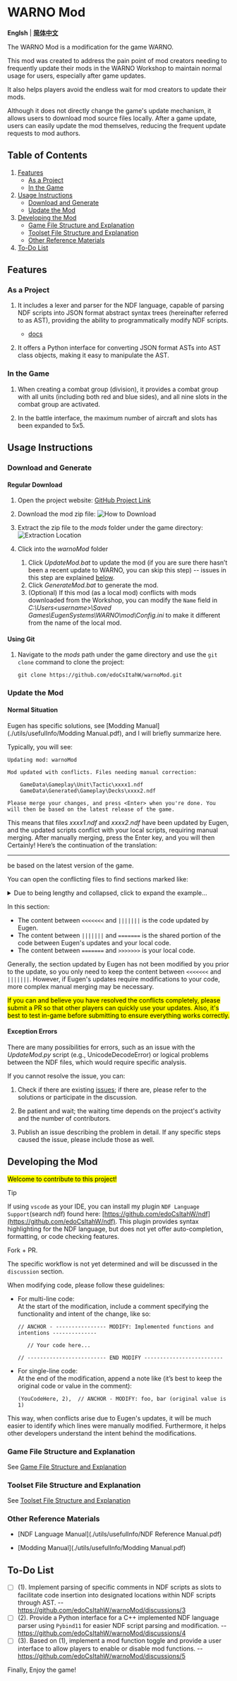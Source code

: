 # WARNO Mod

**Englsh** | **[简体中文](./README_zh.md)**

The WARNO Mod is a modification for the game WARNO.

This mod was created to address the pain point of mod creators needing to frequently update their mods in the WARNO Workshop to maintain normal usage for users, especially after game updates.

It also helps players avoid the endless wait for mod creators to update their mods.

Although it does not directly change the game's update mechanism, it allows users to download mod source files locally. After a game update, users can easily update the mod themselves, reducing the frequent update requests to mod authors.

## Table of Contents

1. [Features](#features)
   * [As a Project](#as-a-project)
   * [In the Game](#in-the-game)
2. [Usage Instructions](#usage-instructions)
   * [Download and Generate](#download-and-generate)
   * [Update the Mod](#update-the-mod)
3. [Developing the Mod](#developing-the-mod)
   * [Game File Structure and Explanation](#game-file-structure-and-explanation)
   * [Toolset File Structure and Explanation](#toolset-file-structure-and-explanation)
   * [Other Reference Materials](#other-reference-materials)
4. [To-Do List](#to-do-list)

## Features

### As a Project

1. It includes a lexer and parser for the NDF language, capable of parsing NDF scripts into JSON format abstract syntax trees (hereinafter referred to as AST), providing the ability to programmatically modify NDF scripts.
   * [docs](./utils/ndf/cpp/docs/en/index.html)

2. It offers a Python interface for converting JSON format ASTs into AST class objects, making it easy to manipulate the AST.

### In the Game

1. When creating a combat group (division), it provides a combat group with all units (including both red and blue sides), and all nine slots in the combat group are activated.

2. In the battle interface, the maximum number of aircraft and slots has been expanded to 5x5.

## Usage Instructions

### Download and Generate

#### Regular Download

1. Open the project website: [GitHub Project Link](https://github.com/edoCsItahW/warnoMod)

2. Download the mod zip file: 
    ![How to Download](./static/img/usageDownload_en.png)

3. Extract the zip file to the *mods* folder under the game directory:
   ![Extraction Location](./static/img/gameModDir.png)

4. Click into the *warnoMod* folder
   1. Click *UpdateMod.bat* to update the mod (if you are sure there hasn’t been a recent update to WARNO, you can skip this step) -- issues in this step are explained [below](#update-the-mod).
   2. Click *GenerateMod.bat* to generate the mod.
   3. (Optional) If this mod (as a local mod) conflicts with mods downloaded from the Workshop, you can modify the `Name` field in *C:\Users\<username>\Saved Games\EugenSystems\WARNO\mod\Config.ini* to make it different from the name of the local mod.

#### Using Git

1. Navigate to the *mods* path under the game directory and use the `git clone` command to clone the project:

    ```dos
    git clone https://github.com/edoCsItahW/warnoMod.git
    ```

### Update the Mod

#### Normal Situation

Eugen has specific solutions, see [Modding Manual](./utils/usefulInfo/Modding Manual.pdf), and I will briefly summarize here.

Typically, you will see:
   ```dos
   Updating mod: warnoMod
   
   Mod updated with conflicts. Files needing manual correction:
   
       GameData\Gameplay\Unit\Tactic\xxxx1.ndf
       GameData\Generated\Gameplay\Decks\xxxx2.ndf
   
   Please merge your changes, and press <Enter> when you're done. You will then be based on the latest release of the game.
   ```

This means that files *xxxx1.ndf* and *xxxx2.ndf* have been updated by Eugen, and the updated scripts conflict with your local scripts, requiring manual merging. After manually merging, press the Enter key, and you will then
Certainly! Here’s the continuation of the translation:

---

be based on the latest version of the game.

You can open the conflicting files to find sections marked like:

<details>

   <summary>Due to being lengthy and collapsed, click to expand the example...</summary>

   ```ndf
   <<<<<<<
       ModulesDescriptors =
       [
           TAllianceDescriptionModuleDescriptor
           (
           ),
           TAllianceScoreModuleDescriptor
           (
           ),
           TAllianceIncomeBonusModuleDescriptor
           (
           ),
           TAllianceRelationsModuleDescriptor
           (
           ),
       ]
   |||||||
       ModulesDescriptors =
       [
           TAllianceDescriptionModuleDescriptor
           (
           ),
           TAllianceScoreModuleDescriptor
           (
           ),
           TAllianceRelationsModuleDescriptor
           (
           ),
       ]
   =======
       ModulesDescriptors = [
           TAllianceDescriptionModuleDescriptor(),
           TAllianceScoreModuleDescriptor(),
           TAllianceRelationsModuleDescriptor(),
       ]
   >>>>>>>
   ```
</details>


In this section:

* The content between `<<<<<<<` and `|||||||` is the code updated by Eugen.
* The content between `|||||||` and `=======` is the shared portion of the code between Eugen's updates and your local code.
* The content between `=======` and `>>>>>>>` is your local code.

Generally, the section updated by Eugen has not been modified by you prior to the update, so you only need to keep the content between `<<<<<<<` and `|||||||`. However, if Eugen's updates require modifications to your code, more complex manual merging may be necessary.

<mark>If you can and believe you have resolved the conflicts completely, please submit a PR so that other players can quickly use your updates. Also, it's best to test in-game before submitting to ensure everything works correctly.</mark>

#### Exception Errors

There are many possibilities for errors, such as an issue with the *UpdateMod.py* script (e.g., UnicodeDecodeError) or logical problems between the NDF files, which would require specific analysis.

If you cannot resolve the issue, you can:

1. Check if there are existing [issues](https://github.com/edoCsItahW/warnoMod/issues); if there are, please refer to the solutions or participate in the discussion.

2. Be patient and wait; the waiting time depends on the project's activity and the number of contributors.

3. Publish an issue describing the problem in detail. If any specific steps caused the issue, please include those as well.

## Developing the Mod

<mark>Welcome to contribute to this project!</mark>

> [!TIP]
> If using `vscode` as your IDE, you can install my plugin `NDF Language Support`(search ndf) found here: [https://github.com/edoCsItahW/ndf](https://github.com/edoCsItahW/ndf). This plugin provides syntax highlighting for the NDF language, but does not yet offer auto-completion, formatting, or code checking features.

Fork + PR.

The specific workflow is not yet determined and will be discussed in the `discussion` section.

When modifying code, please follow these guidelines:

* For multi-line code:  
   At the start of the modification, include a comment specifying the functionality and intent of the change, like so:
   ```ndf
   // ANCHOR - ---------------- MODIFY: Implemented functions and intentions --------------
   
      // Your code here...
   
   // ------------------------- END MODIFY -------------------------
   ```

* For single-line code:  
   At the end of the modification, append a note like (it’s best to keep the original code or value in the comment):
   ```ndf
   (YouCodeHere, 2),  // ANCHOR - MODIFY: foo, bar (original value is 1)
   ```

This way, when conflicts arise due to Eugen's updates, it will be much easier to identify which lines were manually modified. Furthermore, it helps other developers understand the intent behind the modifications.

### Game File Structure and Explanation

See [Game File Structure and Explanation]()

### Toolset File Structure and Explanation

See [Toolset File Structure and Explanation](./utils/utilsFileStruc.md)

### Other Reference Materials

* [NDF Language Manual](./utils/usefulInfo/NDF Reference Manual.pdf)

* [Modding Manual](./utils/usefulInfo/Modding Manual.pdf)

## To-Do List

* [ ] (1). Implement parsing of specific comments in NDF scripts as slots to facilitate code insertion into designated locations within NDF scripts through AST. -- https://github.com/edoCsItahW/warnoMod/discussions/3
* [ ] (2). Provide a Python interface for a C++ implemented NDF language parser using `Pybind11` for easier NDF script parsing and modification. -- https://github.com/edoCsItahW/warnoMod/discussions/4
* [ ] (3). Based on (1), implement a mod function toggle and provide a user interface to allow players to enable or disable mod functions. -- https://github.com/edoCsItahW/warnoMod/discussions/5

Finally, Enjoy the game!
